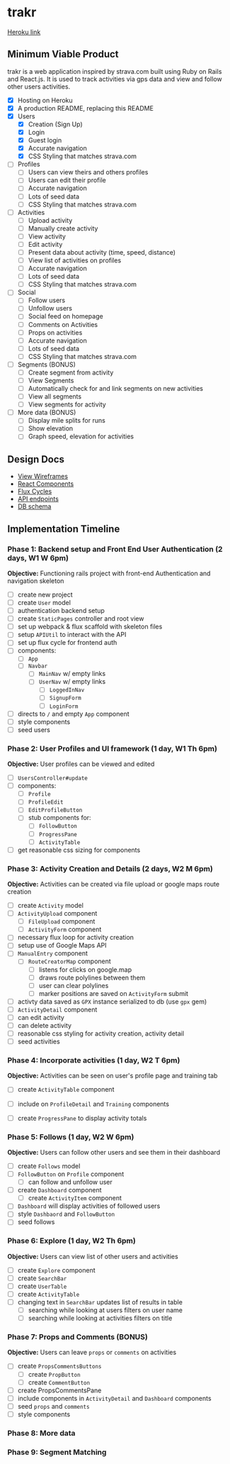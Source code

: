 # trakr

[Heroku link][heroku] 

[heroku]: http://trakr.herokuapp.com

## Minimum Viable Product

trakr is a web application inspired by strava.com built using Ruby on Rails and React.js. It is used to track activities via gps data and view and follow other users activities.

- [X] Hosting on Heroku
- [X] A production README, replacing this README
- [X] Users
  - [X] Creation (Sign Up)
  - [X] Login
  - [X] Guest login
  - [X] Accurate navigation
  - [X] CSS Styling that matches strava.com
- [ ] Profiles
  - [ ] Users can view theirs and others profiles
  - [ ] Users can edit their profile
  - [ ] Accurate navigation
  - [ ] Lots of seed data
  - [ ] CSS Styling that matches strava.com
- [ ] Activities
  - [ ] Upload activity
  - [ ] Manually create activity
  - [ ] View activity
  - [ ] Edit activity
  - [ ] Present data about activity (time, speed, distance)
  - [ ] View list of activities on profiles
  - [ ] Accurate navigation
  - [ ] Lots of seed data
  - [ ] CSS Styling that matches strava.com
- [ ] Social
  - [ ] Follow users
  - [ ] Unfollow users
  - [ ] Social feed on homepage
  - [ ] Comments on Activities
  - [ ] Props on activities
  - [ ] Accurate navigation
  - [ ] Lots of seed data
  - [ ] CSS Styling that matches strava.com
- [ ] Segments (BONUS)
  - [ ] Create segment from activity
  - [ ] View Segments
  - [ ] Automatically check for and link segments on new activities
  - [ ] View all segments
  - [ ] View segments for activity
- [ ] More data (BONUS)
  - [ ] Display mile splits for runs
  - [ ] Show elevation
  - [ ] Graph speed, elevation for activities

## Design Docs
* [View Wireframes][views]
* [React Components][components]
* [Flux Cycles][flux-cycles]
* [API endpoints][api-endpoints]
* [DB schema][schema]


[views]: docs/wireframes/wireframes.pdf
[components]: docs/components.md
[flux-cycles]: docs/flux-cycles.md
[api-endpoints]: docs/api-endpoints.md
[schema]: docs/schema.md
[phases]: docs/phases

## Implementation Timeline

### Phase 1: Backend setup and Front End User Authentication (2 days, W1 W 6pm)

**Objective:** Functioning rails project with front-end Authentication and navigation skeleton

* [ ] create new project
* [ ] create `User` model
* [ ] authentication backend setup
* [ ] create `StaticPages` controller and root view
* [ ] set up webpack & flux scaffold with skeleton files
* [ ] setup `APIUtil` to interact with the API
* [ ] set up flux cycle for frontend auth
* [ ] components:
  * [ ] `App`
  * [ ] `Navbar`
    * [ ] `MainNav` w/ empty links
    * [ ] `UserNav` w/ empty links
      * [ ] `LoggedInNav`
      * [ ] `SignupForm`
      * [ ] `LoginForm`
* [ ] directs to `/` and empty `App` component
* [ ] style components
* [ ] seed users

### Phase 2: User Profiles and UI framework (1 day, W1 Th 6pm)

**Objective:** User profiles can be viewed and edited

* [ ] `UsersController#update`
* [ ] components:
  * [ ] `Profile`
  * [ ] `ProfileEdit`
  * [ ] `EditProfileButton`
  * [ ] stub components for:
    * [ ] `FollowButton`
    * [ ] `ProgressPane`
    * [ ] `ActivityTable`
* [ ] get reasonable css sizing for components

### Phase 3: Activity Creation and Details (2 days, W2 M 6pm)

**Objective:** Activities can be created via file upload or google maps route creation

* [ ] create `Activity` model
* [ ] `ActivityUpload` component
  * [ ] `FileUpload` component
  * [ ] `ActivityForm` component
* [ ] necessary flux loop for activity creation
* [ ] setup use of Google Maps API
* [ ] `ManualEntry` component
  * [ ] `RouteCreatorMap` component
    * [ ] listens for clicks on google.map
    * [ ] draws route polylines between them
    * [ ] user can clear polylines
    * [ ] marker positions are saved on `ActivityForm` submit
* [ ] activty data saved as `GPX` instance serialized to db (use `gpx` gem)
* [ ] `ActivityDetail` component
* [ ] can edit activity
* [ ] can delete activity
* [ ] reasonable css styling for activity creation, activity detail
* [ ] seed activities

### Phase 4: Incorporate activities (1 day, W2 T 6pm)

**Objective:** Activities can be seen on user's profile page and training tab

* [ ] create `ActivityTable` component
* [ ] include on `ProfileDetail` and `Training` components
* [ ] create `ProgressPane` to display activity totals


### Phase 5: Follows (1 day, W2 W 6pm)

**Objective:** Users can follow other users and see them in their dashboard

* [ ] create `Follows` model
* [ ] `FollowButton` on `Profile` component
  * [ ] can follow and unfollow user
* [ ] create `Dashboard` component
  * [ ] create `ActivityItem` component
* [ ] `Dashboard` will display activities of followed users
* [ ] style `Dashbaord` and `FollowButton`
* [ ] seed follows

### Phase 6: Explore (1 day, W2 Th 6pm)

**Objective:** Users can view list of other users and activities

* [ ] create `Explore` component
* [ ] create `SearchBar`
* [ ] create `UserTable`
* [ ] create `ActivityTable`
* [ ] changing text in `SearchBar` updates list of results in table
  * [ ] searching while looking at users filters on user name
  * [ ] searching while looking at activities filters on title

### Phase 7: Props and Comments (BONUS)

**Objective:** Users can leave `props` or `comments` on activities

* [ ] create `PropsCommentsButtons`
  * [ ] create `PropButton`
  * [ ] create `CommentButton`
* [ ] create PropsCommentsPane
* [ ] include components in `ActivityDetail` and `Dashboard` components
* [ ] seed `props` and `comments`
* [ ] style components

### Phase 8: More data

### Phase 9: Segment Matching
